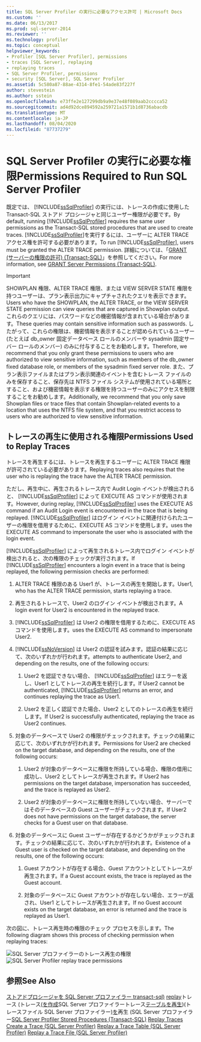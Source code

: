 ```yaml
---
title: SQL Server Profiler の実行に必要なアクセス許可 | Microsoft Docs
ms.custom: ''
ms.date: 06/13/2017
ms.prod: sql-server-2014
ms.reviewer: ''
ms.technology: profiler
ms.topic: conceptual
helpviewer_keywords:
- Profiler [SQL Server Profiler], permissions
- traces [SQL Server], replaying
- replaying traces
- SQL Server Profiler, permissions
- security [SQL Server], SQL Server Profiler
ms.assetid: 5c580a87-88ae-4314-8fe1-54ade83f227f
author: stevestein
ms.author: sstein
ms.openlocfilehash: e73ffe2e127299db9a9e37e48f089aab2cccca52
ms.sourcegitcommit: ad4d92dce894592a259721a1571b1d8736abacdb
ms.translationtype: MT
ms.contentlocale: ja-JP
ms.lasthandoff: 08/04/2020
ms.locfileid: "87737279"
---
```

# <a name="permissions-required-to-run-sql-server-profiler"></a><span data-ttu-id="6a5c5-102">SQL Server Profiler の実行に必要な権限</span><span class="sxs-lookup"><span data-stu-id="6a5c5-102">Permissions Required to Run SQL Server Profiler</span></span>
  <span data-ttu-id="6a5c5-103">既定では、 [!INCLUDE[ssSqlProfiler](../../../includes/sssqlprofiler-md.md)] の実行には、トレースの作成に使用した Transact-SQL ストアド プロシージャと同じユーザー権限が必要です。</span><span class="sxs-lookup"><span data-stu-id="6a5c5-103">By default, running [!INCLUDE[ssSqlProfiler](../../../includes/sssqlprofiler-md.md)] requires the same user permissions as the Transact-SQL stored procedures that are used to create traces.</span></span> <span data-ttu-id="6a5c5-104">[!INCLUDE[ssSqlProfiler](../../../includes/sssqlprofiler-md.md)]を実行するには、ユーザーに ALTER TRACE アクセス権を許可する必要があります。</span><span class="sxs-lookup"><span data-stu-id="6a5c5-104">To run [!INCLUDE[ssSqlProfiler](../../../includes/sssqlprofiler-md.md)], users must be granted the ALTER TRACE permission.</span></span> <span data-ttu-id="6a5c5-105">詳細については、「[GRANT (サーバーの権限の許可) &#40;Transact-SQL&#41;](/sql/t-sql/statements/grant-server-permissions-transact-sql)」を参照してください。</span><span class="sxs-lookup"><span data-stu-id="6a5c5-105">For more information, see [GRANT Server Permissions &#40;Transact-SQL&#41;](/sql/t-sql/statements/grant-server-permissions-transact-sql).</span></span>

> [!IMPORTANT]
>  <span data-ttu-id="6a5c5-106">SHOWPLAN 権限、ALTER TRACE 権限、または VIEW SERVER STATE 権限を持つユーザーは、プラン表示出力にキャプチャされたクエリを表示できます。</span><span class="sxs-lookup"><span data-stu-id="6a5c5-106">Users who have the SHOWPLAN, the ALTER TRACE, or the VIEW SERVER STATE permission can view queries that are captured in Showplan output.</span></span> <span data-ttu-id="6a5c5-107">これらのクエリには、パスワードなどの機密情報が含まれている場合があります。</span><span class="sxs-lookup"><span data-stu-id="6a5c5-107">These queries may contain sensitive information such as passwords.</span></span> <span data-ttu-id="6a5c5-108">したがって、これらの権限は、機密情報を表示することが認められているユーザー (たとえば db_owner 固定データベース ロールのメンバーや sysadmin 固定サーバー ロールのメンバー) のみに付与することをお勧めします。</span><span class="sxs-lookup"><span data-stu-id="6a5c5-108">Therefore, we recommend that you only grant these permissions to users who are authorized to view sensitive information, such as members of the db_owner fixed database role, or members of the sysadmin fixed server role.</span></span> <span data-ttu-id="6a5c5-109">また、プラン表示ファイルまたはプラン表示関連のイベントを含むトレース ファイルのみを保存すること、保存先は NTFS ファイル システムが使用されている場所とすること、および機密情報を表示する権限を持つユーザーのみにアクセスを制限することをお勧めします。</span><span class="sxs-lookup"><span data-stu-id="6a5c5-109">Additionally, we recommend that you only save Showplan files or trace files that contain Showplan-related events to a location that uses the NTFS file system, and that you restrict access to users who are authorized to view sensitive information.</span></span>

## <a name="permissions-used-to-replay-traces"></a><span data-ttu-id="6a5c5-110">トレースの再生に使用される権限</span><span class="sxs-lookup"><span data-stu-id="6a5c5-110">Permissions Used to Replay Traces</span></span>
 <span data-ttu-id="6a5c5-111">トレースを再生するには、トレースを再生するユーザーに ALTER TRACE 権限が許可されている必要があります。</span><span class="sxs-lookup"><span data-stu-id="6a5c5-111">Replaying traces also requires that the user who is replaying the trace have the ALTER TRACE permission.</span></span>

 <span data-ttu-id="6a5c5-112">ただし、再生中に、再生されるトレース内で Audit Login イベントが検出されると、 [!INCLUDE[ssSqlProfiler](../../../includes/sssqlprofiler-md.md)] によって EXECUTE AS コマンドが使用されます。</span><span class="sxs-lookup"><span data-stu-id="6a5c5-112">However, during replay, [!INCLUDE[ssSqlProfiler](../../../includes/sssqlprofiler-md.md)] uses the EXECUTE AS command if an Audit Login event is encountered in the trace that is being replayed.</span></span> [!INCLUDE[ssSqlProfiler](../../../includes/sssqlprofiler-md.md)] <span data-ttu-id="6a5c5-113">はログイン イベントに関連付けられたユーザーの権限を借用するために、EXECUTE AS コマンドを使用します。</span><span class="sxs-lookup"><span data-stu-id="6a5c5-113">uses the EXECUTE AS command to impersonate the user who is associated with the login event.</span></span>

 <span data-ttu-id="6a5c5-114">[!INCLUDE[ssSqlProfiler](../../../includes/sssqlprofiler-md.md)] によって再生されるトレース内でログイン イベントが検出されると、次の権限のチェックが実行されます。</span><span class="sxs-lookup"><span data-stu-id="6a5c5-114">If [!INCLUDE[ssSqlProfiler](../../../includes/sssqlprofiler-md.md)] encounters a login event in a trace that is being replayed, the following permission checks are performed:</span></span>

1.  <span data-ttu-id="6a5c5-115">ALTER TRACE 権限のある User1 が、トレースの再生を開始します。</span><span class="sxs-lookup"><span data-stu-id="6a5c5-115">User1, who has the ALTER TRACE permission, starts replaying a trace.</span></span>

2.  <span data-ttu-id="6a5c5-116">再生されるトレースで、User2 のログイン イベントが検出されます。</span><span class="sxs-lookup"><span data-stu-id="6a5c5-116">A login event for User2 is encountered in the replayed trace.</span></span>

3.  [!INCLUDE[ssSqlProfiler](../../../includes/sssqlprofiler-md.md)] <span data-ttu-id="6a5c5-117">は User2 の権限を借用するために、EXECUTE AS コマンドを使用します。</span><span class="sxs-lookup"><span data-stu-id="6a5c5-117">uses the EXECUTE AS command to impersonate User2.</span></span>

4.  [!INCLUDE[ssNoVersion](../../includes/ssnoversion-md.md)] <span data-ttu-id="6a5c5-118">は User2 の認証を試みます。認証の結果に応じて、次のいずれかが行われます。</span><span class="sxs-lookup"><span data-stu-id="6a5c5-118">attempts to authenticate User2, and depending on the results, one of the following occurs:</span></span>

    1.  <span data-ttu-id="6a5c5-119">User2 を認証できない場合、 [!INCLUDE[ssSqlProfiler](../../../includes/sssqlprofiler-md.md)] はエラーを返し、User1 としてトレースの再生を続行します。</span><span class="sxs-lookup"><span data-stu-id="6a5c5-119">If User2 cannot be authenticated, [!INCLUDE[ssSqlProfiler](../../../includes/sssqlprofiler-md.md)] returns an error, and continues replaying the trace as User1.</span></span>

    2.  <span data-ttu-id="6a5c5-120">User2 を正しく認証できた場合、User2 としてのトレースの再生を続行します。</span><span class="sxs-lookup"><span data-stu-id="6a5c5-120">If User2 is successfully authenticated, replaying the trace as User2 continues.</span></span>

5.  <span data-ttu-id="6a5c5-121">対象のデータベースで User2 の権限がチェックされます。チェックの結果に応じて、次のいずれかが行われます。</span><span class="sxs-lookup"><span data-stu-id="6a5c5-121">Permissions for User2 are checked on the target database, and depending on the results, one of the following occurs:</span></span>

    1.  <span data-ttu-id="6a5c5-122">User2 が対象のデータベースに権限を所持している場合、権限の借用に成功し、User2 としてトレースが再生されます。</span><span class="sxs-lookup"><span data-stu-id="6a5c5-122">If User2 has permissions on the target database, impersonation has succeeded, and the trace is replayed as User2.</span></span>

    2.  <span data-ttu-id="6a5c5-123">User2 が対象のデータベースに権限を所持していない場合、サーバーではそのデータベースの Guest ユーザーがチェックされます。</span><span class="sxs-lookup"><span data-stu-id="6a5c5-123">If User2 does not have permissions on the target database, the server checks for a Guest user on that database.</span></span>

6.  <span data-ttu-id="6a5c5-124">対象のデータベースに Guest ユーザーが存在するかどうかがチェックされます。チェックの結果に応じて、次のいずれかが行われます。</span><span class="sxs-lookup"><span data-stu-id="6a5c5-124">Existence of a Guest user is checked on the target database, and depending on the results, one of the following occurs:</span></span>

    1.  <span data-ttu-id="6a5c5-125">Guest アカウントが存在する場合、Guest アカウントとしてトレースが再生されます。</span><span class="sxs-lookup"><span data-stu-id="6a5c5-125">If a Guest account exists, the trace is replayed as the Guest account.</span></span>

    2.  <span data-ttu-id="6a5c5-126">対象のデータベースに Guest アカウントが存在しない場合、エラーが返され、User1 としてトレースが再生されます。</span><span class="sxs-lookup"><span data-stu-id="6a5c5-126">If no Guest account exists on the target database, an error is returned and the trace is replayed as User1.</span></span>

 <span data-ttu-id="6a5c5-127">次の図に、トレース再生時の権限のチェック プロセスを示します。</span><span class="sxs-lookup"><span data-stu-id="6a5c5-127">The following diagram shows this process of checking permission when replaying traces:</span></span>

 <span data-ttu-id="6a5c5-128">![SQL Server プロファイラーのトレース再生の権限](../../database-engine/media/replaytracedecisiontree.gif "SQL Server プロファイラーのトレース再生の権限")</span><span class="sxs-lookup"><span data-stu-id="6a5c5-128">![SQL Server Profiler replay trace permissions](../../database-engine/media/replaytracedecisiontree.gif "SQL Server Profiler replay trace permissions")</span></span>

## <a name="see-also"></a><span data-ttu-id="6a5c5-129">参照</span><span class="sxs-lookup"><span data-stu-id="6a5c5-129">See Also</span></span>
 <span data-ttu-id="6a5c5-130">[ストアドプロシージャを SQL Server プロファイラー transact-sql&#41;](/sql/relational-databases/system-stored-procedures/sql-server-profiler-stored-procedures-transact-sql) [replay](replay-traces.md)トレース &#40;トレース[&#40;を作成](create-a-trace-sql-server-profiler.md)SQL Server プロファイラートレース[テーブルを再生](replay-a-trace-table-sql-server-profiler.md)&#41;&#40;トレースファイル SQL Server プロファイラー&#41;[を](replay-a-trace-file-sql-server-profiler.md)再生 &#40;SQL Server プロファイラー</span><span class="sxs-lookup"><span data-stu-id="6a5c5-130">[SQL Server Profiler Stored Procedures &#40;Transact-SQL&#41;](/sql/relational-databases/system-stored-procedures/sql-server-profiler-stored-procedures-transact-sql) [Replay Traces](replay-traces.md) [Create a Trace &#40;SQL Server Profiler&#41;](create-a-trace-sql-server-profiler.md) [Replay a Trace Table &#40;SQL Server Profiler&#41;](replay-a-trace-table-sql-server-profiler.md) [Replay a Trace File &#40;SQL Server Profiler&#41;](replay-a-trace-file-sql-server-profiler.md)</span></span>


